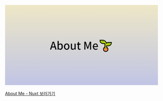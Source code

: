 <img src="src/assets/banner.png">

<a href="https://github.com/ParkBeomMin/AboutMe-Nuxt">About Me - Nuxt 보러가기</a>
